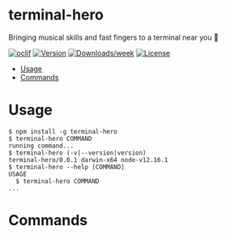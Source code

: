 terminal-hero
=============

Bringing musical skills and fast fingers to a terminal near you 🤘

[![oclif](https://img.shields.io/badge/cli-oclif-brightgreen.svg)](https://oclif.io)
[![Version](https://img.shields.io/npm/v/terminal-hero.svg)](https://npmjs.org/package/terminal-hero)
[![Downloads/week](https://img.shields.io/npm/dw/terminal-hero.svg)](https://npmjs.org/package/terminal-hero)
[![License](https://img.shields.io/npm/l/terminal-hero.svg)](https://github.com/amorriscode/terminal-hero/blob/master/package.json)

<!-- toc -->
* [Usage](#usage)
* [Commands](#commands)
<!-- tocstop -->
# Usage
<!-- usage -->
```sh-session
$ npm install -g terminal-hero
$ terminal-hero COMMAND
running command...
$ terminal-hero (-v|--version|version)
terminal-hero/0.0.1 darwin-x64 node-v12.16.1
$ terminal-hero --help [COMMAND]
USAGE
  $ terminal-hero COMMAND
...
```
<!-- usagestop -->
# Commands
<!-- commands -->

<!-- commandsstop -->
